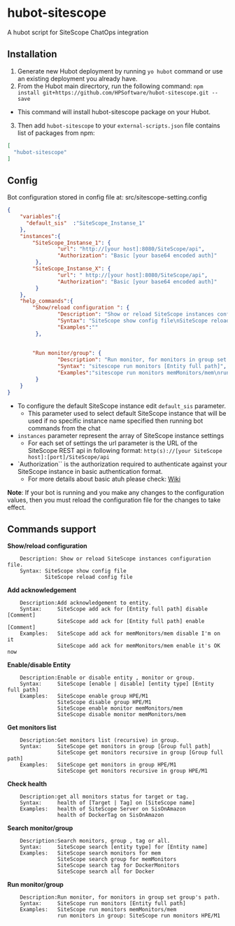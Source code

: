 # hubot-sitescope

A hubot script for SiteScope ChatOps integration

## Installation

1.	Generate new Hubot deployment by running `yo hubot` command or use an existing deployment you already have.
2. From the Hubot main direcrtory, run the following command:
`npm install git+https://github.com/HPSoftware/hubot-sitescope.git --save `
  * This command will install hubot-sitescope package on your Hubot.
3. Then add `hubot-sitescope` to your `external-scripts.json` file contains list of packages from npm:
```json
[
  "hubot-sitescope"
]
```
## Config
Bot configuration stored in config file at: src/sitescope-setting.config

```json
{
    "variables":{
      "default_sis"  :"SiteScope_Instanse_1"
    },
    "instances":{
        "SiteScope_Instanse_1": {
                "url": "http://[your host]:8080/SiteScope/api",
                "Authorization": "Basic [your base64 encoded auth]"
         },
        "SiteScope_Instanse_X": {
                "url": " http://[your host]:8080/SiteScope/api",
                "Authorization": "Basic [your base64 encoded auth]"
         }
    },
    "help_commands":{
        "Show/reload configuration ": {
                "Description": "Show or reload SiteScope instances configuration file",
                "Syntax": "SiteScope show config file\nSiteScope reload config file",
                "Examples":""
         },
		 
		 
        "Run monitor/group": {
                "Description": "Run monitor, for monitors in group set group's path",
                "Syntax": "sitescope run monitors [Entity full path]",
                "Examples":"sitescope run monitors memMonitors/mem\nrun monitors in group: sitescope run monitors HPE/M1"
         }
    }
}
```
* To configure the default SiteScope instance edit `default_sis` parameter.
  * This parameter used to select default SiteScope instance that will be used if no specific instance name specified then running bot commands from the chat
* `instances` parameter represent the array of SiteScope instance settings
  * For each set of settings the url parameter is the URL of the SiteScope REST api in following format: `http(s)://[your SiteScope host]:[port]/SiteScope/api`
* `Authorization`` is the authorization required to authenticate against your SiteScope instance in basic authentication format.
  * For more details about basic atuh please check: [Wiki](https://en.wikipedia.org/wiki/Basic_access_authentication)

**Note**: If your bot is running and you make any changes to the configuration values, then you must reload the configuration file for the changes to take effect.

## Commands support

**Show/reload configuration**
```
	Description: Show or reload SiteScope instances configuration file.
	Syntax: SiteScope show config file
			SiteScope reload config file
```  
**Add acknowledgement**
```
	Description:Add acknowledgement to entity.
	Syntax: 	SiteScope add ack for [Entity full path] disable [Comment]
				SiteScope add ack for [Entity full path] enable [Comment]
	Examples:	SiteScope add ack for memMonitors/mem disable I'm on it
				SiteScope add ack for memMonitors/mem enable it's OK now
```  
**Enable/disable Entity**
```
	Description:Enable or disable entity , monitor or group.
	Syntax: 	SiteScope [enable | disable] [entity type] [Entity full path]
	Examples:	SiteScope enable group HPE/M1
				SiteScope disable group HPE/M1
				SiteScope enable monitor memMonitors/mem
				SiteScope disable monitor memMonitors/mem
```  
**Get monitors list**
```
	Description:Get monitors list (recursive) in group.
	Syntax: 	SiteScope get monitors in group [Group full path]
				SiteScope get monitors recursive in group [Group full path]
	Examples:	SiteScope get monitors in group HPE/M1
				SiteScope get monitors recursive in group HPE/M1
```  
**Check health**
```
	Description:get all monitors status for target or tag.
	Syntax: 	health of [Target | Tag] on [SiteScope name]
	Examples:	health of SiteScope Server on SisOnAmazon
				health of DockerTag on SisOnAmazon
```  
**Search monitor/group**
```
	Description:Search monitors, group , tag or all.
	Syntax: 	SiteScope search [entity type] for [Entity name]
	Examples:	SiteScope search monitors for mem
				SiteScope search group for memMonitors
				SiteScope search tag for DockerMonitors
				SiteScope search all for Docker
```  
**Run monitor/group**
```
	Description:Run monitor, for monitors in group set group's path.
	Syntax: 	SiteScope run monitors [Entity full path]
	Examples:	SiteScope run monitors memMonitors/mem
				run monitors in group: SiteScope run monitors HPE/M1
```  
